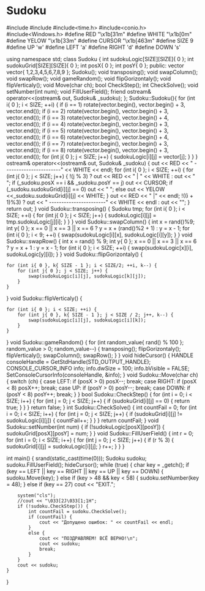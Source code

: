 # Sudoku
#include <iostream>
#include<vector>
#include<time.h>
#include<conio.h>
#include<Windows.h>
#define RED "\x1b[31m"
#define WHITE "\x1b[0m"
#define YELOW "\x1b[33m"
#define CURSOR "\x1b[463m"
#define SIZE 9
#define UP 'w'
#define LEFT 'a'
#define RIGHT 'd'
#define DOWN 's'


using namespace std;
class Sudoku {
	int sudokuLogic[SIZE][SIZE]{ 0 };
	int sudokuGrid[SIZE][SIZE]{ 0 };
	int posX{ 0 };
	int posY{ 0 };
public:
	vector<int> vector{ 1,2,3,4,5,6,7,8,9 };
	Sudoku();
	void transposing();
	void swapColumn();
	void swapRow();
	void gameRandom();
	void flipGorizontaly();
	void flipVerticaly();
	void Move(char ch);
	bool CheckStep();
	int CheckSolve();
	void setNumber(int num);
	void FillUserField();
	friend ostream& operator<<(ostream& out, Sudoku& _sudoku);
};
Sudoku::Sudoku(){
	for (int i{ 0 }; i < SIZE; ++i) {
		if (i == 1) rotate(vector.begin(), vector.begin() + 3, vector.end());
		if (i == 2) rotate(vector.begin(), vector.begin() + 3, vector.end());
		if (i == 3) rotate(vector.begin(), vector.begin() + 4, vector.end());
		if (i == 4) rotate(vector.begin(), vector.begin() + 3, vector.end());
		if (i == 5) rotate(vector.begin(), vector.begin() + 3, vector.end());
		if (i == 6) rotate(vector.begin(), vector.begin() + 4, vector.end());
		if (i == 7) rotate(vector.begin(), vector.begin() + 3, vector.end());
		if (i == 8) rotate(vector.begin(), vector.begin() + 3, vector.end());
		for (int j{ 0 }; j < SIZE; j++) {
			sudokuLogic[i][j] = vector[j];
		}
	}
}
ostream& operator<<(ostream& out, Sudoku& _sudoku) {
	out << RED << "  -----------------------" << WHITE << endl;
	for (int i{ 0 }; i < SIZE; ++i) {
		for (int j{ 0 }; j < SIZE; j++) {
			!(j % 3) ? out << RED << " | " << WHITE : out << " ";
			if (_sudoku.posX == i && _sudoku.posY == j) out << CURSOR;
			if (_sudoku.sudokuGrid[i][j] == 0) out << " ";
			else out << YELOW <<_sudoku.sudokuGrid[i][j] << WHITE;
		}
		out << RED << " |" <<  endl;
		!((i + 1)%3) ? out << "  -----------------------" << WHITE << endl : out << "";
	}
	return out;
}
void Sudoku::transposing() {
	Sudoku tmp;
	for (int i{ 0 }; i < SIZE; ++i) {
		for (int j{ 0 }; j < SIZE; j++) {
			sudokuLogic[i][j] = tmp.sudokuLogic[j][i];
		}
	}
}
void Sudoku::swapColumn() {
	int x = rand()%9;
	int y{ 0 };
	x == 0 || x == 3 || x == 6 ? y = x + (rand()%2 + 1) : y = x - 1;
	for (int i{ 0 }; i < 9; ++i) {
		swap(sudokuLogic[i][x], sudokuLogic[i][y]);
	}
}
void Sudoku::swapRow() {
	int x = rand() % 9;
	int y{ 0 };
	x == 0 || x == 3 || x == 6 ? y = x + 1 : y = x - 1;
	for (int i{ 0 }; i < SIZE; ++i) {
		swap(sudokuLogic[x][i], sudokuLogic[y][i]);
	}
}
void Sudoku::flipGorizontaly() {
	
	for (int i{ 0 }, k{ SIZE - 1 }; i < SIZE/2; ++i, k--) {
		for (int j{ 0 }; j < SIZE; j++) {
			swap(sudokuLogic[i][j], sudokuLogic[k][j]);
		}
	}
}
void Sudoku::flipVerticaly() {

	for (int i{ 0 }; i < SIZE; ++i) {
		for (int j{ 0 }, k{ SIZE - 1 }; j < SIZE / 2; j++, k--) {
			swap(sudokuLogic[i][j], sudokuLogic[i][k]);
		}
	}
}
void Sudoku::gameRandom() {
	for (int random_value{ rand() % 100 }; random_value > 0; random_value--) {
		transposing();
		flipGorizontaly();
		flipVerticaly();
		swapColumn();
		swapRow();
	}
}
void hideCursor() {
	HANDLE consoleHandle = GetStdHandle(STD_OUTPUT_HANDLE);
	CONSOLE_CURSOR_INFO info;
	info.dwSize = 100;
	info.bVisible = FALSE;
	SetConsoleCursorInfo(consoleHandle, &info);
}
void Sudoku::Move(char ch) {
	switch (ch) {
	case LEFT:
		if (posX > 0) posX--;
		break;
	case RIGHT:
		if (posX < 8) posX++;
		break;
	case UP:
		if (posY > 0) posY--;
		break;
	case DOWN:
		if (posY < 8) posY++;
		break;
	}
}
bool Sudoku::CheckStep() {
	for (int i = 0; i < SIZE; i++) {
		for (int j = 0; j < SIZE; j++) {
			if (sudokuGrid[i][j] == 0) {
				return true;
			}
		}
	}
	return false;
}
int Sudoku::CheckSolve() {
	int countFail = 0;
	for (int i = 0; i < SIZE; i++) {
		for (int j = 0; j < SIZE; j++) {
			if (sudokuGrid[i][j] != sudokuLogic[i][j]) {
				countFail++;
			}
		}
	}
	return countFail;
}
void Sudoku::setNumber(int num) {
	if (!sudokuLogic[posX][posY]) {
		sudokuGrid[posX][posY] = num;
	}
}
void Sudoku::FillUserField() {
	int r = 0;
	for (int i = 0; i < SIZE; i++) {
		for (int j = 0; j < SIZE; j++) {
			if (r % 3) {
				sudokuGrid[i][j] = sudokuLogic[i][j];
			}
			r++;
		}
	}
}

int main()
{
	srand(static_cast<unsigned int>(time(0)));
	Sudoku sudoku;
	sudoku.FillUserField();
	hideCursor();
	while (true) {
		char key = _getch();
		if (key == LEFT || key == RIGHT ||
			key == UP || key == DOWN) {
			sudoku.Move(key);
		}
		else if (key > 48 && key < 58) {
			sudoku.setNumber(key = 48);
		}
		else if (key == 27) cout << "EXIT.";
		
		system("cls");
		//cout << "\033[2J\033[1;1H";
		if (!sudoku.CheckStep()) {
			int countFail = sudoku.CheckSolve();
			if (countFail) {
				cout << "Допущено ошибок: " << countFail << endl;
			}
			else {
				cout << "ПОЗДРАВЛЯЕМ! ВСЁ ВЕРНО!\n";
				cout << sudoku;
				break;
			}
		}
		cout << sudoku;
	}

}
